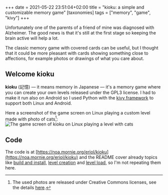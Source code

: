 +++
date = 2021-05-22 23:51:04+02:00
title = "kioku: a simple and customizable memory game"
[taxonomies]
tags = ["memory", "game", "kivy"]
+++

Unfortunately one of the parents of a friend of mine was diagnosed with
Alzheimer. The good news is that it's still at the first stage so keeping the
brain active will help a lot.

The classic memory game with covered cards can be useful, but I thought that
it could be more pleasant with cards showing something close to affections,
for example photos or drawings of what you care about.

## Welcome kioku

**kioku** (記憶) — it means memory in Japanese — it's a memory game where you
can create your own levels released under the GPL3 license.
I had to make it run also on Android so I used Python with the
[kivy framework](https://kivy.org/) to support both Linux and Android.

Here a screenshot of the game screen on Linux playing a custom level made with
photo of cats[^1]:
![The game screen of kioku on Linux playing a level with cats](https://noa.mornie.org/eriol/kioku/raw/branch/main/extra/screenshot_game_linux.png)

## Code

The code is at [https://noa.mornie.org/eriol/kioku](https://noa.mornie.org/eriol/kioku)
and the README cover already topics like [build and install](https://noa.mornie.org/eriol/kioku#installation),
[level creation](https://noa.mornie.org/eriol/kioku#create-a-new-level) and
[level load](https://noa.mornie.org/eriol/kioku#load-a-level), so I'm not
repeating them here.


[^1]: The used photos are released under Creative Commons licenses, see the details
     [here](https://noa.mornie.org/eriol/kioku#gallery).
